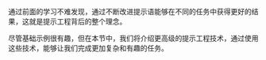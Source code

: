通过前面的学习不难发现，通过不断改进提示语能够在不同的任务中获得更好的结果，这就是提示工程背后的整个理念。

尽管基础示例很有趣，但在本节中，我们将介绍更高级的提示工程技术，通过使用这些技术，能够让我们完成更加复杂和有趣的任务。